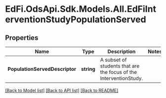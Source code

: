 # EdFi.OdsApi.Sdk.Models.All.EdFiInterventionStudyPopulationServed
## Properties

Name | Type | Description | Notes
------------ | ------------- | ------------- | -------------
**PopulationServedDescriptor** | **string** | A subset of students that are the focus of the InterventionStudy. | 

[[Back to Model list]](../README.md#documentation-for-models) [[Back to API list]](../README.md#documentation-for-api-endpoints) [[Back to README]](../README.md)

